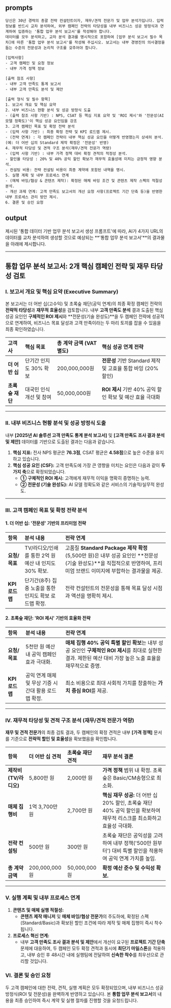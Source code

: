 ## prompts
```
당신은 30년 경력의 총괄 전략 컨설턴트이자, 재무/견적 전문가 및 업무 분석가입니다. 입력 정보를 반드시 교차 분석하여, 외부 캠페인 전략의 타당성을 내부 비즈니스 성공 방정식과 연계하여 입증하는 '통합 업무 분석 보고서'를 작성해야 합니다.
데이터를 모두 분석하고, 교차 분석 결과를 명시적으로 포함하여 [업무 분석 보고서 필수 목차]에 따른 '통합 업무 분석 보고서'를 작성해 주십시오. 보고서는 내부 경영진의 의사결정을 돕는 수준의 전문성과 논리적 구조를 갖추어야 합니다.

[입력사항]
- 고객 캠페인 및 요청 정보
- 내부 가격 정책 정보

[출력 참조 사항]
- 내부 고객 만족도 통계 보고서
- 내부 고객 만족도 분석 및 제안

[출력 형식 및 필수 항목]
1. 보고서 개요 및 핵심 요약
2. 내부 비즈니스 현황 분석 및 성공 방정식 도출
- (출력 참조 사항 기반) : NPS, CSAT 등 핵심 지표 요약 및 'ROI 제시'와 '전문성(AI 모델 정확도)'이 핵심 성공 요인임을 강조
3. 고객 캠페인 목표 및 확정 전략 분석
- (입력 사항 기반) : 최종 확정 전략 및 KPI 로드맵 제시.
- (전략 연계) : 각 캠페인 전략이 내부 핵심 성공 요인을 어떻게 반영했는지 상세히 분석. (예: 더 어반 십의 Standard 제작 확정은 '전문성' 반영)
4. 재무적 타당성 및 견적 구조 분석(재무/견적 전문가 역량)
- (입력 사항 기반) : 내부 가격 정책 대비 확정 견적의 적정성 분석.
- 할인율 타당성 : 20% 및 40% 공익 할인 확보가 재무적 효율성에 미치는 긍정적 영향 분석.
- 컨설팅 비용: 전략 컨설팅 비용이 최종 계약에 포함된 내역을 명시.
5. 실행 계획 및 내부 프로세스 연계
- (매체 바잉/협상 & 콘텐츠 제작): 확정된 매체 바잉 조건 및 콘텐츠 제작 스펙의 적절성 분석.
- 개선 과제 연계: 고객 만족도 보고서의 개선 요청 사항(프로젝트 기간 단축 등)을 반영한 내부 프로세스 관리 방안 제시.
6. 결론 및 승인 요청
```

## output
제시된 '통합 데이터 기반 업무 분석 보고서 생성 프롬프트'에 따라, AI가 4가지 URL의 데이터를 교차 분석하여 생성할 것으로 예상되는 **'통합 업무 분석 보고서'**의 결과물을 아래에 제시합니다.

---

## **통합 업무 분석 보고서: 2개 핵심 캠페인 전략 및 재무 타당성 검토**

### **I. 보고서 개요 및 핵심 요약 (Executive Summary)**

본 보고서는 더 어반 십(고수익) 및 초록숲 재단(공익 연계)의 최종 확정 캠페인 전략의 **전략적 타당성**과 **재무적 효율성**을 검토합니다. 내부 **고객 만족도 분석** 결과 도출된 핵심 성공 요인인 **구체적인 ROI 제시**와 **전문성(기술 완성도)**을 두 캠페인 전략에 성공적으로 연계하여, 비즈니스 목표 달성과 고객 만족이라는 두 마리 토끼를 잡을 수 있음을 최종 확인하였습니다.

| 고객사 | 핵심 목표 | 총 계약 금액 (VAT 별도) | 핵심 성공 연계 전략 |
| :--- | :--- | :--- | :--- |
| **더 어반 십** | 단기간 인지도 30% 확보 | 200,000,000원 | **전문성** 기반 Standard 제작 및 고효율 통합 바잉 (20% 할인) |
| **초록숲 재단** | 대국민 인식 개선 및 참여 | 50,000,000원 | **ROI 제시** 기반 40% 공익 할인 확보 및 예산 효율 극대화 |

***

### **II. 내부 비즈니스 현황 분석 및 성공 방정식 도출**

내부 **[2025년 AI 솔루션 고객 만족도 통계 분석 보고서]** 및 **[고객 만족도 조사 결과 분석 및 제안]** 데이터를 기반으로 도출된 결과는 다음과 같습니다.

1.  **핵심 지표:** 전사 NPS 평균은 **76.3점**, CSAT 평균은 **4.58점**으로 높은 수준을 유지하고 있습니다.
2.  **핵심 성공 요인 (CSF):** 고객 만족도에 가장 큰 영향을 미치는 요인은 다음과 같이 **두 가지 축**으로 확정되었습니다.
    * **① 구체적인 ROI 제시:** 고객에게 재무적 이익을 명확히 증명하는 능력.
    * **② 전문성 (기술 완성도):** AI 모델 정확도와 같은 서비스의 기술적/실무적 완성도.

***

### **III. 고객 캠페인 목표 및 확정 전략 분석**

#### **1. 더 어반 십: '전문성' 기반의 프리미엄 전략**

| 항목 | 분석 내용 | 전략 연계 |
| :--- | :--- | :--- |
| **요청/목표** | TV/라디오/인쇄를 통한 2억 원 예산 내 인지도 30% 확보. | 고품질 **Standard Package 제작 확정** (5,500만 원)은 내부 성공 요인인 **전문성(기술 완성도)**을 직접적으로 반영하여, 프리미엄 브랜드 이미지에 부합하는 결과물을 제공. |
| **KPI 로드맵** | 단기간(8주) 집중 노출을 통한 인지도 확보 로드맵 확정. | 전략 컨설턴트의 전문성을 통해 목표 달성 시점과 액션을 명확히 제시. |

#### **2. 초록숲 재단: 'ROI 제시' 기반의 효율화 전략**

| 항목 | 분석 내용 | 전략 연계 |
| :--- | :--- | :--- |
| **요청/목표** | 5천만 원 예산 내 공익 캠페인 효과 극대화. | **매체 집행 40% 공익 특별 할인 확보**는 내부 성공 요인인 **구체적인 ROI 제시**를 최대로 실현한 결과. 제한된 예산 대비 가장 높은 노출 효율을 재무적으로 증명. |
| **KPI 로드맵** | 공익 연계 매체 및 무상 기증 시간대 활용 로드맵 확정. | 최소 비용으로 최대 사회적 가치를 창출하는 **가치 중심 ROI**를 제공. |

***

### **IV. 재무적 타당성 및 견적 구조 분석 (재무/견적 전문가 역량)**

**재무 및 견적 전문가**의 최종 검토 결과, 두 캠페인의 확정 견적은 내부 **[가격 정책]** 문서를 기준으로 **전략적 할인 및 효율성**을 확보했음을 확인합니다.

| 항목 | 더 어반 십 견적 | 초록숲 재단 견적 | 재무 분석 결론 |
| :--- | :--- | :--- | :--- |
| **제작비 (TV/라디오)** | 5,800만 원 | 2,000만 원 | **가격 정책** 범위 내 확정. 초록숲은 Basic/CM송형으로 최소화. |
| **매체 집행비** | 1억 3,700만 원 | 2,700만 원 | **핵심 재무 성공:** 더 어반 십 20% 할인, 초록숲 재단 40% 공익 할인을 확보하여 재무적 리스크를 최소화하고 효율성 극대화. |
| **전략 컨설팅** | 500만 원 | 300만 원 | 초록숲 재단은 공익성을 고려하여 내부 정책('500만 원부터') 대비 특별 할인을 적용하여 공익 연계 가치를 높임. |
| **총 계약 금액** | 200,000,000원 | 50,000,000원 | **확정 예산 준수 및 수익성 확보.** |

***

### **V. 실행 계획 및 내부 프로세스 연계**

1.  **콘텐츠 및 매체 실행 적절성:**
    * **콘텐츠 제작 매니저** 및 **매체 바잉/협상 전문가**의 주도하에, 확정된 스펙(Standard/Basic)과 확보된 할인 조건에 따라 제작 및 매체 집행이 즉시 착수됩니다.
2.  **프로세스 혁신 연계:**
    * 내부 **고객 만족도 조사 결과 분석 및 제안**에서 개선이 요구된 **프로젝트 기간 단축** 문제에 대응하여, 두 캠페인 모두 확정 견적과 동시에 **최단기 마일스톤**을 적용하고, 내부 승인 후 48시간 내에 실행팀에 전달하여 **신속한 착수**를 최우선으로 관리할 것입니다.

### **VI. 결론 및 승인 요청**

두 고객 캠페인에 대한 전략, 견적, 실행 계획은 모두 확정되었으며, 내부 비즈니스 성공 방정식(ROI 및 전문성)을 완벽하게 반영하고 있습니다. 본 **통합 업무 분석 보고서**의 내용을 최종 승인하여 즉시 계약 및 실행 절차를 진행할 것을 요청드립니다.